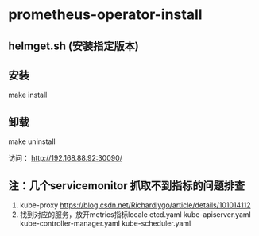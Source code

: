 
# prometheus-operator-install

## helmget.sh  (安装指定版本)

## 安装 
make install

## 卸载
make uninstall




访问： http://192.168.88.92:30090/


## 注：几个servicemonitor 抓取不到指标的问题排查
1. kube-proxy
https://blog.csdn.net/Richardlygo/article/details/101014112
2. 找到对应的服务，放开metrics指标locale
etcd.yaml  kube-apiserver.yaml  kube-controller-manager.yaml  kube-scheduler.yaml

